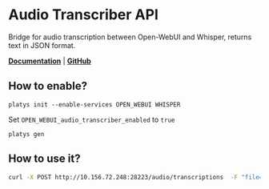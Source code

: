 # Audio Transcriber API

Bridge for audio transcription between Open-WebUI and Whisper, returns text in JSON format. 

**[Documentation](https://github.com/didevlab/audio-transcriber-whisper-api)** | **[GitHub](https://github.com/didevlab/audio-transcriber-whisper-api)**

## How to enable?

```
platys init --enable-services OPEN_WEBUI WHISPER
```

Set `OPEN_WEBUI_audio_transcriber_enabled` to `true`

```
platys gen
```

## How to use it?

```bash
curl -X POST http://10.156.72.248:28223/audio/transcriptions  -F "file=@path/to/your_audio_file.wav"      -F "model=base"
```


